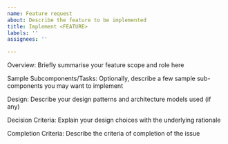 ```yaml
---
name: Feature request
about: Describe the feature to be implemented
title: Implement <FEATURE>
labels: ''
assignees: ''

---
```


Overview: Briefly summarise your feature scope and role here

Sample Subcomponents/Tasks: Optionally, describe a few sample sub-components you may want to implement

Design: Describe your design patterns and architecture models used (if any)

Decision Criteria: Explain your design choices with the underlying rationale

Completion Criteria: Describe the criteria of completion of the issue
